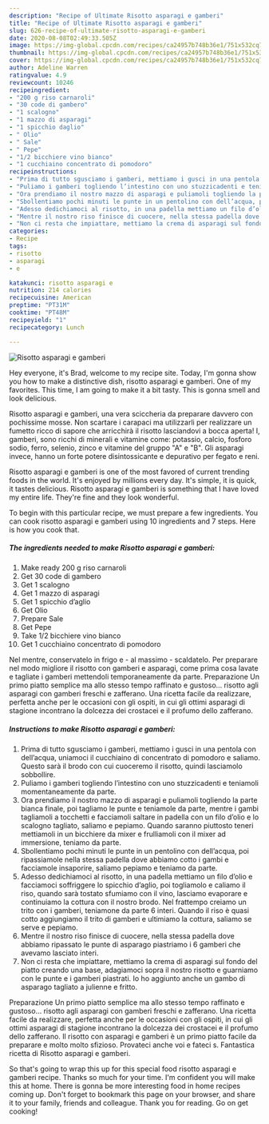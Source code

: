 ```yaml
---
description: "Recipe of Ultimate Risotto asparagi e gamberi"
title: "Recipe of Ultimate Risotto asparagi e gamberi"
slug: 626-recipe-of-ultimate-risotto-asparagi-e-gamberi
date: 2020-08-08T02:49:33.505Z
image: https://img-global.cpcdn.com/recipes/ca24957b748b36e1/751x532cq70/risotto-asparagi-e-gamberi-recipe-main-photo.jpg
thumbnail: https://img-global.cpcdn.com/recipes/ca24957b748b36e1/751x532cq70/risotto-asparagi-e-gamberi-recipe-main-photo.jpg
cover: https://img-global.cpcdn.com/recipes/ca24957b748b36e1/751x532cq70/risotto-asparagi-e-gamberi-recipe-main-photo.jpg
author: Adeline Warren
ratingvalue: 4.9
reviewcount: 10246
recipeingredient:
- "200 g riso carnaroli"
- "30 code di gambero"
- "1 scalogno"
- "1 mazzo di asparagi"
- "1 spicchio daglio"
- " Olio"
- " Sale"
- " Pepe"
- "1/2 bicchiere vino bianco"
- "1 cucchiaino concentrato di pomodoro"
recipeinstructions:
- "Prima di tutto sgusciamo i gamberi, mettiamo i gusci in una pentola con dell’acqua, uniamoci il cucchiaino di concentrato di pomodoro e saliamo. Questo sarà il brodo con cui cuoceremo il risotto, quindi lasciamolo sobbollire."
- "Puliamo i gamberi togliendo l’intestino con uno stuzzicadenti e teniamoli momentaneamente da parte."
- "Ora prendiamo il nostro mazzo di asparagi e puliamoli togliendo la parte bianca finale, poi tagliamo le punte e teniamole da parte, mentre i gambi tagliamoli a tocchetti e facciamoli saltare in padella con un filo d’olio e lo scalogno tagliato, saliamo e pepiamo. Quando saranno piuttosto teneri mettiamoli in un bicchiere da mixer e frulliamoli con il mixer ad immersione, teniamo da parte."
- "Sbollentiamo pochi minuti le punte in un pentolino con dell’acqua, poi ripassiamole nella stessa padella dove abbiamo cotto i gambi e facciamole insaporire, saliamo pepiamo e teniamo da parte."
- "Adesso dedichiamoci al risotto, in una padella mettiamo un filo d’olio e facciamoci soffriggere lo spicchio d’aglio, poi togliamolo e caliamo il riso, quando sarà tostato sfumiamo con il vino, lasciamo evaporare e continuiamo la cottura con il nostro brodo. Nel frattempo creiamo un trito con i gamberi, teniamone da parte 6 interi. Quando il riso è quasi cotto aggiungiamo il trito di gamberi e ultimiamo la cottura, saliamo se serve e pepiamo."
- "Mentre il nostro riso finisce di cuocere, nella stessa padella dove abbiamo ripassato le punte di asparago piastriamo i 6 gamberi che avevamo lasciato interi."
- "Non ci resta che impiattare, mettiamo la crema di asparagi sul fondo del piatto creando una base, adagiamoci sopra il nostro risotto e guarniamo con le punte e i gamberi piastrati. Io ho aggiunto anche un gambo di asparago tagliato a julienne e fritto."
categories:
- Recipe
tags:
- risotto
- asparagi
- e

katakunci: risotto asparagi e 
nutrition: 214 calories
recipecuisine: American
preptime: "PT31M"
cooktime: "PT48M"
recipeyield: "1"
recipecategory: Lunch

---
```



![Risotto asparagi e gamberi](https://img-global.cpcdn.com/recipes/ca24957b748b36e1/751x532cq70/risotto-asparagi-e-gamberi-recipe-main-photo.jpg)

Hey everyone, it's Brad, welcome to my recipe site. Today, I'm gonna show you how to make a distinctive dish, risotto asparagi e gamberi. One of my favorites. This time, I am going to make it a bit tasty. This is gonna smell and look delicious.

Risotto asparagi e gamberi, una vera sciccheria da preparare davvero con pochissime mosse. Non scartare i carapaci ma utilizzarli per realizzare un fumetto ricco di sapore che arricchirà il risotto lasciandovi a bocca aperta! I, gamberi, sono ricchi di minerali e vitamine come: potassio, calcio, fosforo sodio, ferro, selenio, zinco e vitamine del gruppo &#34;A&#34; e &#34;B&#34;. Gli asparagi invece, hanno un forte potere disintossicante e depurativo per fegato e reni.

Risotto asparagi e gamberi is one of the most favored of current trending foods in the world. It's enjoyed by millions every day. It's simple, it is quick, it tastes delicious. Risotto asparagi e gamberi is something that I have loved my entire life. They're fine and they look wonderful.


To begin with this particular recipe, we must prepare a few ingredients. You can cook risotto asparagi e gamberi using 10 ingredients and 7 steps. Here is how you cook that.

<!--inarticleads1-->

##### The ingredients needed to make Risotto asparagi e gamberi:

1. Make ready 200 g riso carnaroli
1. Get 30 code di gambero
1. Get 1 scalogno
1. Get 1 mazzo di asparagi
1. Get 1 spicchio d’aglio
1. Get  Olio
1. Prepare  Sale
1. Get  Pepe
1. Take 1/2 bicchiere vino bianco
1. Get 1 cucchiaino concentrato di pomodoro


Nel mentre, conservatelo in frigo e - al massimo - scaldatelo. Per preparare nel modo migliore il risotto con gamberi e asparagi, come prima cosa lavate e tagliate i gamberi mettendoli temporaneamente da parte. Preparazione Un primo piatto semplice ma allo stesso tempo raffinato e gustoso… risotto agli asparagi con gamberi freschi e zafferano. Una ricetta facile da realizzare, perfetta anche per le occasioni con gli ospiti, in cui gli ottimi asparagi di stagione incontrano la dolcezza dei crostacei e il profumo dello zafferano. 

<!--inarticleads2-->

##### Instructions to make Risotto asparagi e gamberi:

1. Prima di tutto sgusciamo i gamberi, mettiamo i gusci in una pentola con dell’acqua, uniamoci il cucchiaino di concentrato di pomodoro e saliamo. Questo sarà il brodo con cui cuoceremo il risotto, quindi lasciamolo sobbollire.
1. Puliamo i gamberi togliendo l’intestino con uno stuzzicadenti e teniamoli momentaneamente da parte.
1. Ora prendiamo il nostro mazzo di asparagi e puliamoli togliendo la parte bianca finale, poi tagliamo le punte e teniamole da parte, mentre i gambi tagliamoli a tocchetti e facciamoli saltare in padella con un filo d’olio e lo scalogno tagliato, saliamo e pepiamo. Quando saranno piuttosto teneri mettiamoli in un bicchiere da mixer e frulliamoli con il mixer ad immersione, teniamo da parte.
1. Sbollentiamo pochi minuti le punte in un pentolino con dell’acqua, poi ripassiamole nella stessa padella dove abbiamo cotto i gambi e facciamole insaporire, saliamo pepiamo e teniamo da parte.
1. Adesso dedichiamoci al risotto, in una padella mettiamo un filo d’olio e facciamoci soffriggere lo spicchio d’aglio, poi togliamolo e caliamo il riso, quando sarà tostato sfumiamo con il vino, lasciamo evaporare e continuiamo la cottura con il nostro brodo. Nel frattempo creiamo un trito con i gamberi, teniamone da parte 6 interi. Quando il riso è quasi cotto aggiungiamo il trito di gamberi e ultimiamo la cottura, saliamo se serve e pepiamo.
1. Mentre il nostro riso finisce di cuocere, nella stessa padella dove abbiamo ripassato le punte di asparago piastriamo i 6 gamberi che avevamo lasciato interi.
1. Non ci resta che impiattare, mettiamo la crema di asparagi sul fondo del piatto creando una base, adagiamoci sopra il nostro risotto e guarniamo con le punte e i gamberi piastrati. Io ho aggiunto anche un gambo di asparago tagliato a julienne e fritto.


Preparazione Un primo piatto semplice ma allo stesso tempo raffinato e gustoso… risotto agli asparagi con gamberi freschi e zafferano. Una ricetta facile da realizzare, perfetta anche per le occasioni con gli ospiti, in cui gli ottimi asparagi di stagione incontrano la dolcezza dei crostacei e il profumo dello zafferano. Il risotto con asparagi e gamberi è un primo piatto facile da preparare e molto molto sfizioso. Provateci anche voi e fateci s. Fantastica ricetta di Risotto asparagi e gamberi. 

So that's going to wrap this up for this special food risotto asparagi e gamberi recipe. Thanks so much for your time. I'm confident you will make this at home. There is gonna be more interesting food in home recipes coming up. Don't forget to bookmark this page on your browser, and share it to your family, friends and colleague. Thank you for reading. Go on get cooking!
